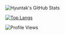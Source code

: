 ![Hyuntak's GitHub Stats](https://github-readme-stats.vercel.app/api?username=hyuntak03&show_icons=true)

[![Top Langs](https://github-readme-stats.vercel.app/api/top-langs/?username=hyuntak03)](https://github.com/anuraghazra/github-readme-stats)

![Profile Views](https://komarev.com/ghpvc/?username=hyuntak03&layout=compact)
<!--
**hyuntak03/hyuntak03** is a ✨ _special_ ✨ repository because its `README.md` (this file) appears on your GitHub profile.

Here are some ideas to get you started:

- 🔭 I’m currently working on ...
- 🌱 I’m currently learning ...
- 👯 I’m looking to collaborate on ...
- 🤔 I’m looking for help with ...
- 💬 Ask me about ...
- 📫 How to reach me: ...
- 😄 Pronouns: ...
- ⚡ Fun fact: ...
-->
